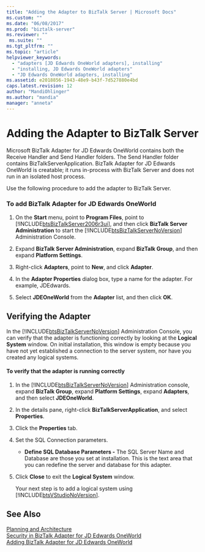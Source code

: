 ```yaml
---
title: "Adding the Adapter to BizTalk Server | Microsoft Docs"
ms.custom: ""
ms.date: "06/08/2017"
ms.prod: "biztalk-server"
ms.reviewer: ""
 ms.suite: ""
ms.tgt_pltfrm: ""
ms.topic: "article"
helpviewer_keywords: 
  - "adapters [JD Edwards OneWorld adapters], installing"
  - "installing, JD Edwards OneWorld adapters"
  - "JD Edwards OneWorld adapters, installing"
ms.assetid: e2018856-1943-48e9-b43f-7d527880e4bd
caps.latest.revision: 12
author: "MandiOhlinger"
ms.author: "mandia"
manager: "anneta"
---
```

# Adding the Adapter to BizTalk Server
Microsoft BizTalk Adapter for JD Edwards OneWorld contains both the Receive Handler and Send Handler folders. The Send Handler folder contains BizTalkServerApplication. BizTalk Adapter for JD Edwards OneWorld is creatable; it runs in-process with BizTalk Server and does not run in an isolated host process.  
  
 Use the following procedure to add the adapter to BizTalk Server.  
  
### To add BizTalk Adapter for JD Edwards OneWorld  
  
1.  On the **Start** menu, point to **Program Files**, point to [!INCLUDE[btsBizTalkServer2006r3ui](../includes/btsbiztalkserver2006r3ui-md.md)], and then click **BizTalk Server Administration** to start the [!INCLUDE[btsBizTalkServerNoVersion](../includes/btsbiztalkservernoversion-md.md)] Administration Console.  
  
2.  Expand **BizTalk Server Administration**, expand **BizTalk Group**, and then expand **Platform Settings**.  
  
3.  Right-click **Adapters**, point to **New**, and click **Adapter**.  
  
4.  In the **Adapter Properties** dialog box, type a name for the adapter. For example, JDEdwards.  
  
5.  Select **JDEOneWorld** from the **Adapter** list, and then click **OK**.  
  
## Verifying the Adapter  
 In the [!INCLUDE[btsBizTalkServerNoVersion](../includes/btsbiztalkservernoversion-md.md)] Administration Console, you can verify that the adapter is functioning correctly by looking at the **Logical System** window. On initial installation, this window is empty because you have not yet established a connection to the server system, nor have you created any logical systems.  
  
#### To verify that the adapter is running correctly  
  
1.  In the [!INCLUDE[btsBizTalkServerNoVersion](../includes/btsbiztalkservernoversion-md.md)] Administration console, expand **BizTalk Group**, expand **Platform Settings**, expand **Adapters**, and then select **JDEOneWorld**.  
  
2.  In the details pane, right-click **BizTalkServerApplication**, and select **Properties**.  
  
3.  Click the **Properties** tab.  
  
4.  Set the SQL Connection parameters.  
  
    -   **Define SQL Database Parameters -** The SQL Server Name and Database are those you set at installation. This is the text area that you can redefine the server and database for this adapter.  
  
5.  Click **Close** to exit the **Logical System** window.  
  
     Your next step is to add a logical system using [!INCLUDE[btsVStudioNoVersion](../includes/btsvstudionoversion-md.md)].  
  
## See Also  
 [Planning and Architecture](../core/planning-and-architecture17.md)   
 [Security in BizTalk Adapter for JD Edwards OneWorld](../core/security-in-biztalk-adapter-for-jd-edwards-oneworld.md)   
 [Adding BizTalk Adapter for JD Edwards OneWorld](../core/adding-biztalk-adapter-for-jd-edwards-oneworld.md)